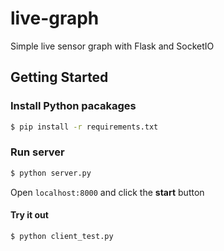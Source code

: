 # live-graph

Simple live sensor graph with Flask and SocketIO

## Getting Started

### Install Python pacakages

```bash
$ pip install -r requirements.txt
```

### Run server

```bash
$ python server.py
```

Open `localhost:8000` and click the **start** button

#### Try it out

```bash
$ python client_test.py
```
